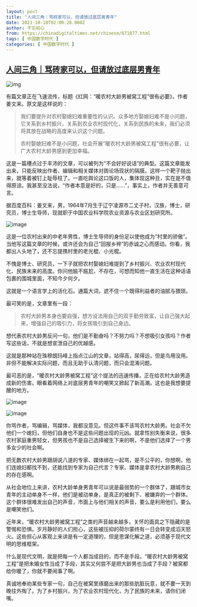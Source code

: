 ```yaml
---
layout: post
title: "人间三角｜骂砖家可以，但请放过底层男青年"
date: 2021-10-10T02:00:28.000Z
author: 不忘初心
from: https://chinadigitaltimes.net/chinese/671877.html
tags: [ 中国数字时代 ]
categories: [ 中国数字时代 ]
---
```

<!--1633831228000-->
[人间三角｜骂砖家可以，但请放过底层男青年](https://chinadigitaltimes.net/chinese/671877.html)
------

<div>
<p><img src="https://chinadigitaltimes.net/chinese/files/2021/10/post-671877-61620272dfc9a." alt="img" /></p><p>有篇文章正在飞速流传，标题《红网：“暖农村大龄男被窝工程”很有必要》，作者姜文来。原文是这样说的：</p><blockquote><p>我们要提升对农村娶媳妇难重要性的认识。众多地方娶媳妇难不是小问题，它关系到乡村振兴，关系到农业农村现代化，关系到民族的未来，我们必须将其放在战略的高度来认识这个问题。</p><p>农村娶媳妇难不是小问题，社会开展“暖农村大龄男被窝工程”很有必要，让广大农村大龄男感到更加幸福。</p></blockquote><p>这是一篇槽点过于丰沛的文章，可以被列为“不会好好说话”的典型。这篇文章能发出来，只能反映出作者、编辑和相关媒体对舆论场现状的隔膜。这样一个靶子抛出来，就等着被钉上耻辱柱了。一直吃舆论这口饭的人，集体现这种丑，实在是不值得原谅。我甚至没法说，“作者本意是好的，只是……”，事实上，作者并无善意可言。</p><p>据百度百科：姜文来，男，1964年7月生于辽宁凌源市二丈子村，汉族，博士，研究员，博士生导师，现就职于中国农业科学院农业资源与农业区划研究所。</p><p><img src="https://chinadigitaltimes.net/chinese/files/2021/10/post-671877-61620272ef28f.png" alt="image" /></p><p>这是一位农村出来的中老年男性，博士生导师的身份足以使他成为“村里的骄傲”。当他写这篇文章的时候，或许还会为自己“回报乡梓”的赤诚之心而感动。你看，我都出人头地了，还不忘提携村里的老光棍、小光棍。</p><p>不愧是博士、研究员，一下子就把农村娶媳妇难提到了乡村振兴、农业农村现代化、民族未来的高度。你问他尴不尴尬，不存在，可想而知他一直生活在这种话语包裹的围城里面，不知今夕何夕。</p><p>这就是一个语言学上的活化石。通篇大词，遮不住一个既得利益者的油腻与猥琐。</p><p>最可笑的是，文章里有一段：</p><blockquote><p>农村大龄男本身也要自强，想方设法用自己的双手勤劳致富，让自己强大起来，增强自己的吸引力，将女孩吸引到自己身边。</p></blockquote><p>想代表农村大龄男反问一句，他们是不勤奋吗？不努力吗？不想吸引女孩吗？作者写这些话，不就是想宣泄自己的优越感。</p><p>这就是那种站在珠穆朗玛峰上指点江山的文章，站得高，尿得远，但是鸟用没用。非但不能解决实际问题，而且无助于认清问题，而只会混淆问题。</p><p>最可恶的是，“暖农村大龄男被窝工程”这个提法的迅速传播，正在给农村大龄男造成新的伤害。眼看着网络上对底层男青年的嘲笑又掀起了新高潮。这也是我想要提醒的地方。</p><p><img src="https://chinadigitaltimes.net/chinese/files/2021/10/post-671877-61620273192f0.png" alt="image" /></p><p><img src="https://chinadigitaltimes.net/chinese/files/2021/10/post-671877-6162027341b41.png" alt="image" /></p><p>你骂作者，骂编辑，骂媒体，我都没意见。但这件事不该骂农村大龄男。社会不欠他们一个媳妇，但他们自身也不是这些问题出现的元凶。就拿性别失衡来说，很多农村家庭重男轻女，但男孩也不是自己选择被生下来的啊，不是他们选择了一个男多女少的社会啊。</p><p>把无数农村大龄男跟胡说八道的专家、媒体绑在一起骂，是不公平的，你想啊，他们连媳妇都找不到，还能找到专家为自己代言？专家、媒体是拿农村大龄男刷自己的存在感啊。</p><p>从社会地位上来讲，农村大龄单身男青年可以说是最弱势的一个群体了，跟城市女青年的主动单身不一样，他们是被动单身，是真正的被剩下、被嫌弃的一个群体。这个群体很难发出自己的声音，市面上与他们相关的声音，要么是利用他们，要么是嘲笑他们。</p><p>近年来，“暖农村大龄男被窝工程”之类的声音越来越多，关怀的面具之下隐藏的是警惕和恐惧。岁月静好的人们担心，这些被压抑的荷尔蒙终有一日会转变成滔天怒火。这些担心从客观上来讲是有一定道理的，但是思谋化解之道，必须基于现代文明的思维框架。</p><p>什么是现代文明，就是把每一个人都当成目的，而不是手段。“暖农村大龄男被窝工程”是把未婚女性当成了手段，其实又何尝不是把大龄男也当成了手段？被窝都给你暖了，你就不要闹事了啊。</p><p>真诚地奉劝某些专家一句，自己在被窝里琢磨出来的那些肮脏玩意，就不要一天到晚往外掏了。为了乡村振兴，为了农业农村现代化，为了民族的未来，请你们闭嘴。</p>
</div>

